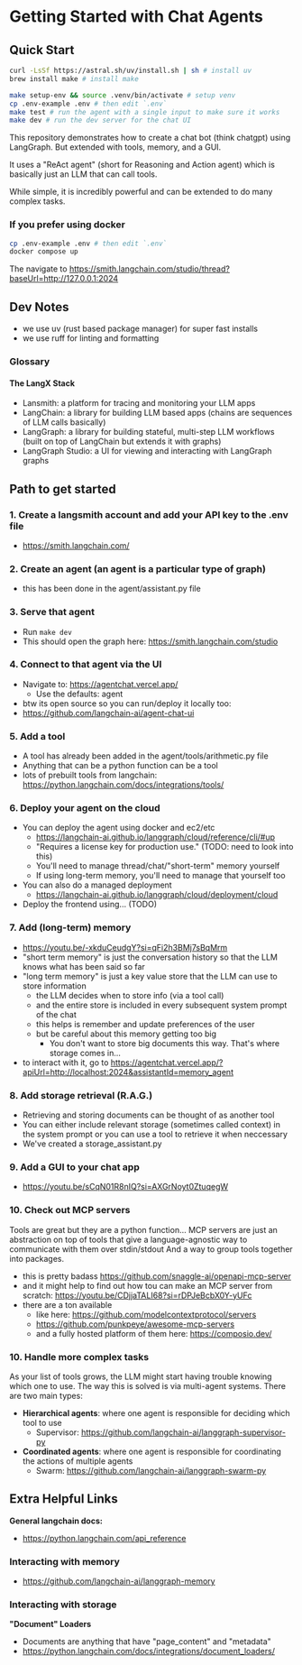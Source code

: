 # Getting Started with Chat Agents

## Quick Start
```bash
curl -LsSf https://astral.sh/uv/install.sh | sh # install uv
brew install make # install make
```

```bash
make setup-env && source .venv/bin/activate # setup venv
cp .env-example .env # then edit `.env`
make test # run the agent with a single input to make sure it works
make dev # run the dev server for the chat UI
```

This repository demonstrates how to create a chat bot (think chatgpt) using LangGraph. But extended with tools, memory, and a GUI.

It uses a "ReAct agent" (short for Reasoning and Action agent) which is basically just an LLM that can call tools.

While simple, it is incredibly powerful and can be extended to do many complex tasks.


### If you prefer using docker
```bash
cp .env-example .env # then edit `.env`
docker compose up
```

The navigate to https://smith.langchain.com/studio/thread?baseUrl=http://127.0.0.1:2024

## Dev Notes
- we use uv (rust based package manager) for super fast installs
- we use ruff for linting and formatting

### Glossary
#### The LangX Stack
- Lansmith: a platform for tracing and monitoring your LLM apps
- LangChain: a library for building LLM based apps (chains are sequences of LLM calls basically)
- LangGraph: a library for building stateful, multi-step LLM workflows (built on top of LangChain but extends it with graphs)
- LangGraph Studio: a UI for viewing and interacting with LangGraph graphs

## Path to get started
### 1. Create a langsmith account and add your API key to the .env file
   - https://smith.langchain.com/

### 2. Create an agent (an agent is a particular type of graph)
- this has been done in the agent/assistant.py file

### 3. Serve that agent
- Run `make dev`
- This should open the graph here: https://smith.langchain.com/studio

### 4. Connect to that agent via the UI
- Navigate to: https://agentchat.vercel.app/
  - Use the defaults: agent
- btw its open source so you can run/deploy it locally too:
- https://github.com/langchain-ai/agent-chat-ui

### 5. Add a tool
- A tool has already been added in the agent/tools/arithmetic.py file
- Anything that can be a python function can be a tool
- lots of prebuilt tools from langchain: https://python.langchain.com/docs/integrations/tools/

### 6. Deploy your agent on the cloud
- You can deploy the agent using docker and ec2/etc
  - https://langchain-ai.github.io/langgraph/cloud/reference/cli/#up
  - "Requires a license key for production use." (TODO: need to look into this)
  - You'll need to manage thread/chat/"short-term" memory yourself
  - If using long-term memory, you'll need to manage that yourself too
- You can also do a managed deployment
  - https://langchain-ai.github.io/langgraph/cloud/deployment/cloud
- Deploy the frontend using... (TODO)

### 7. Add (long-term) memory
- https://youtu.be/-xkduCeudgY?si=qFi2h3BMj7sBqMrm
- "short term memory" is just the conversation history so that the LLM knows what has been said so far
- "long term memory" is just a key value store that the LLM can use to store information
  - the LLM decides when to store info (via a tool call)
  - and the entire store is included in every subsequent system prompt of the chat
  - this helps is remember and update preferences of the user
  - but be careful about this memory getting too big
    - You don't want to store big documents this way. That's where storage comes in...
- to interact with it, go to https://agentchat.vercel.app/?apiUrl=http://localhost:2024&assistantId=memory_agent

### 8. Add storage retrieval (R.A.G.)
- Retrieving and storing documents can be thought of as another tool
- You can either include relevant storage (sometimes called context) in the system prompt or you can use a tool to retrieve it when neccessary
- We've created a storage_assistant.py

### 9. Add a GUI to your chat app
- https://youtu.be/sCqN01R8nIQ?si=AXGrNoyt0ZtuqegW


### 10. Check out MCP servers
Tools are great but they are a python function...
MCP servers are just an abstraction on top of tools that give a language-agnostic way to communicate with them over stdin/stdout
And a way to group tools together into packages.

- this is pretty badass https://github.com/snaggle-ai/openapi-mcp-server
- and it might help to find out how tou can make an MCP server from scratch: https://youtu.be/CDjjaTALI68?si=rDPJeBcbX0Y-yUFc
- there are a ton available
  - like here: https://github.com/modelcontextprotocol/servers
  - https://github.com/punkpeye/awesome-mcp-servers
  - and a fully hosted platform of them here: https://composio.dev/

### 10. Handle more complex tasks
As your list of tools grows, the LLM might start having trouble knowing which one to use.
The way this is solved is via multi-agent systems. There are two main types:
- **Hierarchical agents**: where one agent is responsible for deciding which tool to use
  - Supervisor: https://github.com/langchain-ai/langgraph-supervisor-py
- **Coordinated agents**: where one agent is responsible for coordinating the actions of multiple agents
  - Swarm: https://github.com/langchain-ai/langgraph-swarm-py 






## Extra Helpful Links

**General langchain docs:**
- https://python.langchain.com/api_reference


### Interacting with memory
- https://github.com/langchain-ai/langgraph-memory


### Interacting with storage
**"Document" Loaders**
- Documents are anything that have "page_content" and "metadata"
- https://python.langchain.com/docs/integrations/document_loaders/